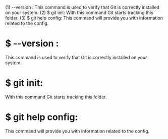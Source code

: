 (1)  --version : This command is used to verify that Git is correctly installed on your system.
(2) $ git init: With this command Git starts tracking this folder.
(3) $ git help config: This command will provide you with information related to the config.

# $ --version :
This command is used to verify that Git is correctly installed on your system.

# $ git init:
With this command Git starts tracking this folder.

# $ git help config: 
This command will provide you with information related to the config.
